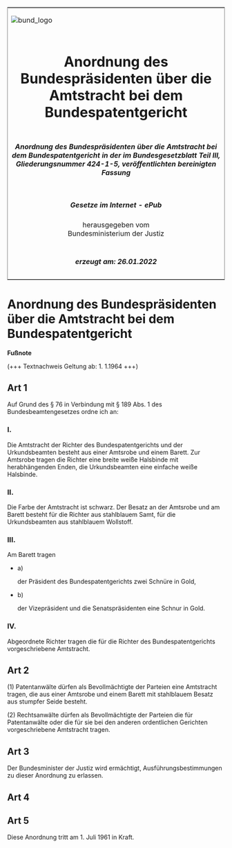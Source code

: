 <span id="DECKBLATT.html"></span>

<table border="0" frame="border" width="100%">

<tr valign="top">

<td align="left">

![bund\_logo](BfJ_2021_Web_de_de.gif)

</td>

<td align="right">

 

</td>

</tr>

<tr align="center" valign="middle">

<td colspan="2">

# Anordnung des Bundespräsidenten über die Amtstracht bei dem Bundespatentgericht

</td>

</tr>

<tr align="center" valign="middle">

<td colspan="2">

##### Anordnung des Bundespräsidenten über die Amtstracht bei dem Bundespatentgericht in der im Bundesgesetzblatt Teil III, Gliederungsnummer 424-1-5, veröffentlichten bereinigten Fassung

</td>

</tr>

<tr align="center" valign="middle">

<td colspan="2">

  
  

##### Gesetze im Internet - ePub  
  
herausgegeben vom  
Bundesministerium der Justiz

</td>

</tr>

<tr align="center" valign="bottom">

<td colspan="2">

  
  

##### erzeugt am: 26.01.2022

</td>

</tr>

</table>

<span id="BJNR005969961.html"></span>

# Anordnung des Bundespräsidenten über die Amtstracht bei dem Bundespatentgericht

<div>

  
**Fußnote**

<div class="jnhtml">

<div>

<div class="jurAbsatz">

(+++ Textnachweis Geltung ab: 1. 1.1964 +++)

</div>

</div>

</div>

</div>

<span id="BJNR005969961BJNG000100306.html"></span>

## Art 1  

<div>

<div class="jnhtml">

<div>

<div class="jurAbsatz">

Auf Grund des § 76 in Verbindung mit § 189 Abs. 1 des
Bundesbeamtengesetzes ordne ich an:

</div>

</div>

</div>

</div>

<span id="BJNR005969961BJNE000600306.html"></span>

### I.  

<div>

<div class="jnhtml">

<div>

<div class="jurAbsatz">

Die Amtstracht der Richter des Bundespatentgerichts und der
Urkundsbeamten besteht aus einer Amtsrobe und einem Barett. Zur Amtsrobe
tragen die Richter eine breite weiße Halsbinde mit herabhängenden Enden,
die Urkundsbeamten eine einfache weiße Halsbinde.

</div>

</div>

</div>

</div>

<span id="BJNR005969961BJNE000700306.html"></span>

### II.  

<div>

<div class="jnhtml">

<div>

<div class="jurAbsatz">

Die Farbe der Amtstracht ist schwarz. Der Besatz an der Amtsrobe und am
Barett besteht für die Richter aus stahlblauem Samt, für die
Urkundsbeamten aus stahlblauem Wollstoff.

</div>

</div>

</div>

</div>

<span id="BJNR005969961BJNE000800306.html"></span>

### III.  

<div>

<div class="jnhtml">

<div>

<div class="jurAbsatz">

Am Barett tragen

  - a)
    
    <div style="">
    
    der Präsident des Bundespatentgerichts zwei Schnüre in Gold,
    
    </div>

  - b)
    
    <div style="">
    
    der Vizepräsident und die Senatspräsidenten eine Schnur in Gold.
    
    </div>

</div>

</div>

</div>

</div>

<span id="BJNR005969961BJNE000900306.html"></span>

### IV.  

<div>

<div class="jnhtml">

<div>

<div class="jurAbsatz">

Abgeordnete Richter tragen die für die Richter des Bundespatentgerichts
vorgeschriebene Amtstracht.

</div>

</div>

</div>

</div>

<span id="BJNR005969961BJNG000200306.html"></span>

## Art 2  

<div>

<div class="jnhtml">

<div>

<div class="jurAbsatz">

(1) Patentanwälte dürfen als Bevollmächtigte der Parteien eine
Amtstracht tragen, die aus einer Amtsrobe und einem Barett mit
stahlblauem Besatz aus stumpfer Seide besteht.

</div>

<div class="jurAbsatz">

(2) Rechtsanwälte dürfen als Bevollmächtigte der Parteien die für
Patentanwälte oder die für sie bei den anderen ordentlichen Gerichten
vorgeschriebene Amtstracht tragen.

</div>

</div>

</div>

</div>

<span id="BJNR005969961BJNG000300306.html"></span>

## Art 3  

<div>

<div class="jnhtml">

<div>

<div class="jurAbsatz">

Der Bundesminister der Justiz wird ermächtigt, Ausführungsbestimmungen
zu dieser Anordnung zu erlassen.

</div>

</div>

</div>

</div>

<span id="BJNR005969961BJNG000400306.html"></span>

## Art 4  

<span id="BJNR005969961BJNG000500306.html"></span>

## Art 5  

<div>

<div class="jnhtml">

<div>

<div class="jurAbsatz">

Diese Anordnung tritt am 1. Juli 1961 in Kraft.

</div>

</div>

</div>

</div>
